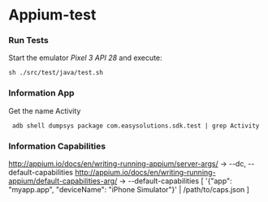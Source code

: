 # Appium-test

### Run Tests
Start the emulator *Pixel 3 API 28* and execute:
```
sh ./src/test/java/test.sh
``` 
### Information App
Get the name Activity
```
 adb shell dumpsys package com.easysolutions.sdk.test | grep Activity
```

### Information Capabilities
http://appium.io/docs/en/writing-running-appium/server-args/   -> --dc, --default-capabilities
http://appium.io/docs/en/writing-running-appium/default-capabilities-arg/  -> --default-capabilities [ '{"app": "myapp.app", "deviceName": "iPhone Simulator"}' | /path/to/caps.json ]